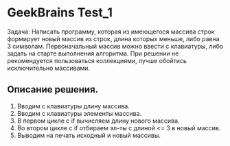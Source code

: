 # GeekBrains Test_1

Задача: Написать программу, которая из имеющегося массива строк формирует новый массив из строк, длина которых меньше, либо равна 3 символам. Первоначальный массив можно ввести с клавиатуры, либо задать на старте выполнения алгоритма. При решении не рекомендуется пользоваться коллекциями, лучше обойтись исключительно массивами.

## Описание решения.

1. Вводим с клавиатуры длину массива.
2. Вводим с клавиатуры элементы массива.
3. В первом цикле с if вычисляем длину нового массива. 
3. Во втором цикле с if отбираем эл-ты с длиной <= 3 в новый массив.
4. Выводим на печать исходный и новый массивы.